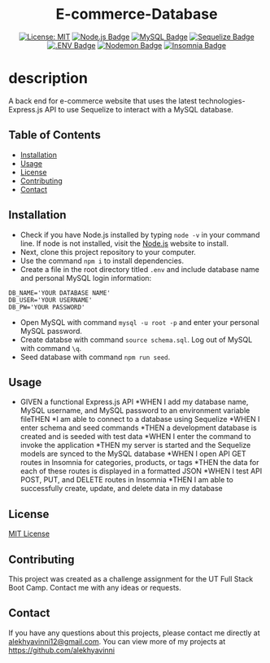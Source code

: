 

<div align="center">

# E-commerce-Database

[![License: MIT](https://img.shields.io/badge/License-MIT-yellow.svg)](https://opensource.org/licenses/MIT)
[![Node.js Badge](https://img.shields.io/badge/Node.js-393?logo=nodedotjs&logoColor=fff&style=flat)](https://nodejs.org/en)
[![MySQL Badge](https://img.shields.io/badge/MySQL-4479A1?logo=mysql&logoColor=fff&style=flat)](https://www.npmjs.com/package/mysql2)
[![Sequelize Badge](https://img.shields.io/badge/Sequelize-52B0E7?logo=sequelize&logoColor=fff&style=flat)](https://sequelize.org/docs/v6/)
[![.ENV Badge](https://img.shields.io/badge/.ENV-ECD53F?logo=dotenv&logoColor=000&style=flat)](https://www.npmjs.com/package/dotenv)
[![Nodemon Badge](https://img.shields.io/badge/Nodemon-76D04B?logo=nodemon&logoColor=fff&style=flat)](https://nodemon.io/)
[![Insomnia Badge](https://img.shields.io/badge/Insomnia-4000BF?logo=insomnia&logoColor=fff&style=flat)](https://insomnia.rest/)

</div>

# description
A back end for e-commerce website that uses the latest technologies-Express.js API to use Sequelize to interact with a MySQL database.


## Table of Contents

* [Installation](#installation)
* [Usage](#usage)
* [License](#license)
* [Contributing](#contributing)
* [Contact](#contact)

## Installation
* Check if you have Node.js installed by typing `node -v` in your command line. If node is not installed, visit the [Node.js](https://nodejs.org/en) website to install. 
* Next, clone this project repository to your computer. 
* Use the command `npm i` to install dependencies. 
* Create a file in the root directory titled `.env` and include database name and personal MySQL login information:
```
DB_NAME='YOUR DATABASE NAME'
DB_USER='YOUR USERNAME'
DB_PW='YOUR PASSWORD'
```
* Open MySQL with command `mysql -u root -p` and enter your personal MySQL password. 
* Create databse with command `source schema.sql`. Log out of MySQL with command `\q`.
* Seed database with command `npm run seed`.

## Usage
* GIVEN a functional Express.js API
*WHEN I add my database name, MySQL username, and MySQL password to an environment variable fileTHEN *I am able to connect to a database using Sequelize
*WHEN I enter schema and seed commands
*THEN a development database is created and is seeded with test data
*WHEN I enter the command to invoke the application
*THEN my server is started and the Sequelize models are synced to the MySQL database
*WHEN I open API GET routes in Insomnia for categories, products, or tags
*THEN the data for each of these routes is displayed in a formatted JSON
*WHEN I test API POST, PUT, and DELETE routes in Insomnia
*THEN I am able to successfully create, update, and delete data in my database

## License

[MIT License](https://opensource.org/licenses/MIT)

## Contributing

This project was created as a challenge assignment for the UT Full Stack Boot Camp. Contact me with any ideas or requests.

## Contact
  If you have any questions about this projects, please contact me directly at alekhyavinni12@gmail.com. You can view more of my projects at https://github.com/alekhyavinni



